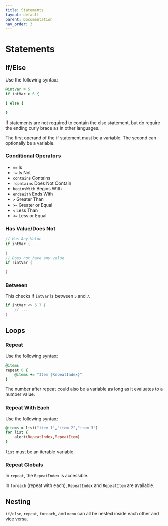 ```yaml
---
title: Statements
layout: default
parent: Documentation
nav_order: 3
---
```


# Statements

## If/Else

Use the following syntax:

```ruby
@intVar = 5
if intVar > 6 {
    
} else {
    
}
```

If statements are not required to contain the else statement, but do require the ending curly brace as in other
languages.

The first operand of the if statement must be a variable. The second can optionally be a variable.

### Conditional Operators

- `==` Is
- `!=` Is Not
- `contains` Contains
- `!contains` Does Not Contain
- `beginsWith` Begins With
- `endsWith` Ends With
- `>` Greater Than
- `>=` Greater or Equal
- `<` Less Than
- `<=` Less or Equal

### Has Value/Does Not

```go
// Has Any Value
if intVar {
    
}
// Does not have any value
if !intVar {
    
}
```

### Between

This checks if `intVar` is between `5` and `7`.

```go
if intVar <> 5 7 {
    // ...
}
```

## Loops

### Repeat

Use the following syntax:

```ruby
@items
repeat 6 {
    @items += "Item {RepeatIndex}"
}
```

The number after repeat could also be a variable as long as it evaluates to a number value.

### Repeat With Each

Use the following syntax:

```ruby
@items = list("item 1","item 2","item 3")
for list {
    alert(RepeatIndex,RepeatItem)
}
```

`list` must be an iterable variable.

### Repeat Globals

In `repeat`, the `RepeatIndex` is accessible.

In `foreach` (repeat with each), `RepeatIndex` and `RepeatItem` are available.

## Nesting

`if/else`, `repeat`, `foreach`, and `menu` can all be nested inside each other and vice versa.
